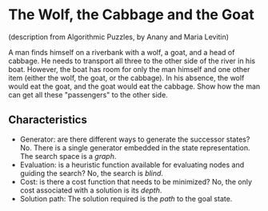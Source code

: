 # The Wolf, the Cabbage and the Goat

(description from Algorithmic Puzzles, by Anany and Maria Levitin)

A man finds himself on a riverbank with a wolf, a goat, and a head of
cabbage. He needs to transport all three to the other side of the river in
his boat. However, the boat has room for only the man himself and one
other item (either the wolf, the goat, or the cabbage). In his absence, the
wolf would eat the goat, and the goat would eat the cabbage. Show how
the man can get all these "passengers" to the other side.

## Characteristics

- Generator: are there different ways to generate the successor states? No.
  There is a single generator embedded in the state representation. The search
  space is a _graph_.
- Evaluation: is a heuristic function available for evaluating nodes and
  guiding the search? No, the search is _blind_.
- Cost: is there a cost function that needs to be minimized? No, the only cost
  associated with a solution is its _depth_.
- Solution path: The solution required is the _path_ to the goal state.
